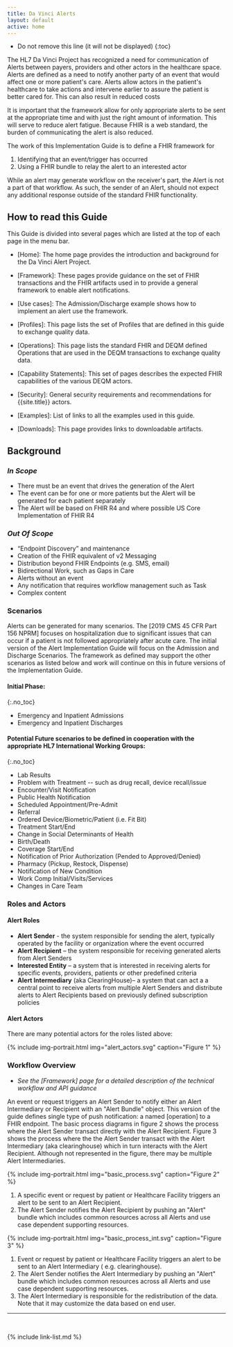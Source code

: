 ```yaml
---
title: Da Vinci Alerts
layout: default
active: home
---
```


<!-- TOC  the css styling for this is \pages\assets\css\project.css under 'markdown-toc'-->

* Do not remove this line (it will not be displayed)
{:toc}


<!-- end TOC -->

The HL7 Da Vinci Project has recognized a need for communication of
Alerts between payers, providers and other actors in the healthcare
space. Alerts are defined as a need to notify another party of an event
that would affect one or more patient's care. Alerts allow actors in the
patient's healthcare to take actions and intervene earlier to assure the
patient is better cared for. This can also result in reduced costs

It is important that the framework allow for only appropriate alerts to
be sent at the appropriate time and with just the right amount of
information. This will serve to reduce alert fatigue. Because FHIR is a
web standard, the burden of communicating the alert is also reduced.

The work of this Implementation Guide is to define a FHIR framework for

1.  Identifying that an event/trigger has occurred
1.  Using a FHIR bundle to relay the alert to an interested actor

While an alert may generate workflow on the receiver's part, the Alert
is not a part of that workflow. As such, the sender of an Alert, should
not expect any additional response outside of the standard FHIR
functionality.

## How to read this Guide

This Guide is divided into several pages which are listed at the top of each page in the menu bar.

- [Home]\: The home page provides the introduction and background for the Da Vinci Alert Project.

- [Framework]\: These pages provide guidance on the set of FHIR transactions and the FHIR artifacts used in to provide a general framework to enable alert notifications.
- [Use cases]\: The Admission/Discharge example shows how to implement an alert use the framework.
- [Profiles]\: This page lists the set of Profiles that are defined in this guide to exchange quality data.
- [Operations]\: This page lists the standard FHIR and DEQM defined Operations that are used in the DEQM transactions to exchange quality data.
- [Capability Statements]\: This set of pages describes the expected FHIR capabilities of the various DEQM actors.
- [Security]\: General security requirements and recommendations for {{site.title}} actors.
- [Examples]\: List of links to all the examples used in this guide.
- [Downloads]\: This page provides links to downloadable artifacts.


## Background


### *In Scope*

- There must be an event that drives the generation of the Alert
- The event can be for one or more patients but the Alert will be
generated for each patient separately
- The Alert will be based on FHIR R4 and where possible US Core
Implementation of FHIR R4

### *Out Of Scope*
- “Endpoint Discovery” and maintenance
- Creation of the FHIR equivalent of v2 Messaging
- Distribution beyond FHIR Endpoints (e.g. SMS, email)
- Bidirectional Work, such as Gaps in Care
- Alerts without an event
- Any notification that requires workflow management such as Task
- Complex content

### Scenarios

Alerts can be generated for many scenarios. The [2019 CMS 45 CFR Part 156 NPRM]
focuses on hospitalization due to significant issues that can occur if a patient
is not followed appropriately after acute care. The initial version of the Alert
Implementation Guide will focus on the Admission and Discharge Scenarios. The
framework as defined may support the other scenarios as listed below and work
will continue on this in future versions of the Implementation Guide.

#### Initial Phase:
{:.no_toc}

-   Emergency and Inpatient Admissions
-   Emergency and Inpatient Discharges

#### Potential Future scenarios to be defined in cooperation with the appropriate HL7 International Working Groups:
{:.no_toc}

-   Lab Results
-   Problem with Treatment -- such as drug recall, device recall/issue
-   Encounter/Visit Notification
-   Public Health Notification
-   Scheduled Appointment/Pre-Admit
-   Referral
-   Ordered Device/Biometric/Patient (i.e. Fit Bit)
-   Treatment Start/End
-   Change in Social Determinants of Health
-   Birth/Death
-   Coverage Start/End
-   Notification of Prior Authorization (Pended to Approved/Denied)
-   Pharmacy (Pickup, Restock, Dispense)
-   Notification of New Condition
-   Work Comp Initial/Visits/Services
-   Changes in Care Team

### Roles and Actors

#### Alert Roles

- **Alert Sender** - the system responsible for sending the alert, typically operated by the facility or organization where the event occurred
- **Alert Recipient** – the system responsible for receiving generated alerts from Alert Senders
-  **Interested Entity** – a system that is interested in receiving alerts for specific events, providers, patients or other predefined criteria
- **Alert Intermediary** (aka ClearingHouse)– a system that can act a a central point to receive alerts from multiple Alert Senders and distribute alerts to Alert Recipients based on previously defined subscription policies

#### Alert Actors

There are many potential actors for the roles listed above:

{% include img-portrait.html img="alert_actors.svg" caption="Figure 1" %}

<!--
-   Patient/Caregivers
-   Care Team - Provider defined treatment relationship
-   Post-Acute Care Facilities
     - Inpatient
     - Outpatient
-   Pharmacy
-   Payer/Payer Partners
-   Hospitals
-   Ambulatory Care
    - Primary Care Provider
    - Specialty Provider
-   Labs
-   HIE/HIN
-   Social Services
-   Community Care
-->

### Workflow Overview

-  *See the [Framework] page for a detailed description of the technical workflow and API guidance*

An event or request triggers an Alert Sender to notify either an Alert Intermediary or Recipient with an "Alert Bundle" object.  This version of the guide defines single type of push notification: a named [operation] to a FHIR endpoint.  The basic process diagrams in figure 2 shows the process where the Alert Sender transact directly with the Alert Recipient.  Figure 3 shows the process where the the Alert Sender transact with the Alert Intermediary (aka clearinghouse) which in turn interacts with the Alert Recipient.  Although not represented in the figure, there may be multiple Alert Intermediaries.

{% include img-portrait.html img="basic_process.svg" caption="Figure 2" %}

1. A specific event or request by patient or Healthcare Facility triggers an alert to be sent to an Alert Recipient.
1. The Alert Sender notifies the Alert Recipient by pushing an "Alert" bundle which includes common resources across all Alerts and use case dependent supporting resources.

{% include img-portrait.html img="basic_process_int.svg"
 caption="Figure 3" %}

1. Event or request by patient or Healthcare Facility triggers an alert to be sent to an Alert Intermediary ( e.g. clearinghouse).
1. The Alert Sender notifies the Alert Intermediary by pushing an "Alert" bundle which includes common resources across all Alerts and use case dependent supporting resources.
1. The Alert Intermediary is responsible for the redistribution of the data.  Note that it may customize the data based on end user.


---
<br />

{% include link-list.md %}
